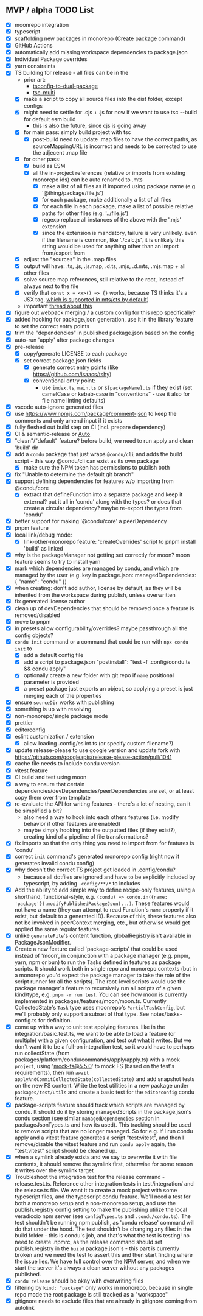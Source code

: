 ## MVP / alpha TODO List

- [x] moonrepo integration
- [x] typescript
- [x] scaffolding new packages in monorepo (Create package command)
- [x] GitHub Actions
- [x] automatically add missing workspace dependencies to package.json
- [x] Individual Package overrides
- [x] yarn constraints
- [x] TS building for release - all files can be in the
  - prior art:
    - [tsconfig-to-dual-package](https://github.com/azu/tsconfig-to-dual-package#how-it-works)
    - [tsc-multi](https://github.com/tommy351/tsc-multi)
  - [x] make a script to copy all source files into the dist folder, except configs
  - [x] might need to settle for .cjs + .js for now if we want to use tsc --build for default esm build
    - this is also the future, since cjs is going away
  - [x] for main pass: simply build project with tsc
    - [x] post-build need to update .map files to have the correct paths, as sourceMappingURL is incorrect and needs to be corrected to use the adjecent .map file
  - [x] for other pass:
    - [x] build as ESM
    - [x] all the in-project references (relative or imports from existing monorepo ids) can be auto renamed to .mts
      - [x] make a list of all files as if imported using package name (e.g. '@thing/package/file.js')
      - [x] for each package, make additionally a list of all files
      - [x] for each file in each package, make a list of possible relative paths for other files (e.g. '../file.js')
      - [x] regexp replace all instances of the above with the '.mjs' extension
      - [x] since the extension is mandatory, failure is very unlikely. even if the filename is common, like './calc.js', it is unlikely this string would be used for anything other than an import from/export from
  - [x] adjust the "sources" in the .map files
  - [x] output will have: .ts, .js, .js.map, .d.ts, .mjs, .d.mts, .mjs.map + all other files
  - [x] solve source map references, still relative to the root, instead of always next to the file
  - [x] verify that `const x = <x>() => {}` works, because TS thinks it's a JSX tag, [which is supported in mts/cts by default](https://github.com/microsoft/TypeScript/issues/44442))
  - important [thread about this](https://github.com/microsoft/TypeScript/issues/49462)
- [x] figure out webpack merging / a custom config for this repo specifically?
- [x] added hooking for package.json generation, use it in the library feature to set the correct entry points
- [x] trim the "dependencies" in published package.json based on the config
- [x] auto-run 'apply' after package changes
- [x] pre-release
  - [x] copy/generate LICENSE to each package
  - [x] set correct package.json fields
    - [x] generate correct entry points (like https://github.com/isaacs/tshy)
    - [x] conventional entry point:
      - use `index.ts`, `main.ts` or `${packageName}.ts` if they exist (set camelCase or kebab-case in "conventions" - use it also for file name linting defaults)
- [x] vscode auto-ignore generated files
- [x] use https://www.npmjs.com/package/comment-json to keep the comments and only amend input if it exists
- [x] fully fleshed out build step on CI (incl. prepare dependency)
- [x] CI & semantic-release or [Auto](https://github.com/intuit/auto)
- [x] "clean"/"default" feature? before build, we need to run apply and clean 'build' dir
- [x] add a `condu` package that just wraps `@condu/cli` and adds the build script - this way @condu/cli can exist as its own package
  - [x] make sure the NPM token has permissions to publish both
- [x] fix "Unable to determine the default git branch"
- [x] support defining dependencies for features w/o importing from @condu/core
  - [x] extract that defineFunction into a separate package and keep it external? put it all in 'condu' along with the types? or does that create a circular dependency? maybe re-export the types from 'condu'
- [x] better support for making '@condu/core' a peerDependency
- [x] pnpm feature
- [x] local link/debug mode:
  - [x] link-other-monorepo feature: 'createOverrides' script to pnpm install 'build' as linked
- [x] why is the packageManager not getting set correctly for moon? moon feature seems to try to install yarn
- [x] mark which dependencies are managed by condu, and which are managed by the user (e.g. key in package.json: managedDependencies: { "name": "condu" })
- [x] when creating: don't add author, license by default, as they will be inherited from the workspace during publish, unless overwritten
- [x] fix generated license author
- [x] clean up of devDependencies that should be removed once a feature is removed/disabled
- [x] move to pnpm
- [x] in presets allow configurability/overrides? maybe passthrough all the config objects?
- [x] `condu init` command or a command that could be run with `npx condu init` to
  - [x] add a default config file
  - [x] add a script to package.json "postinstall": "test -f .config/condu.ts && condu apply"
  - [x] optionally create a new folder with git repo if `name` positional parameter is provided
  - [x] a preset package just exports an object, so applying a preset is just merging each of the properties
- [x] ensure `sourceDir` works with publishing
- [x] something is up with resolving
- [x] non-monorepo/single package mode
- [x] prettier
- [x] editorconfig
- [x] eslint customization / extension
  - [x] allow loading .config/eslint.ts (or specify custom filename?)
- [x] update release-please to use google version and update fork with https://github.com/googleapis/release-please-action/pull/1041
- [x] cache file needs to include condu version
- [x] vitest feature
- [x] CI build and test using moon
- [x] a way to ensure that certain dependencies/devDependencies/peerDependencies are set, or at least copy them over from template
- [x] re-evaluate the API for writing features - there's a lot of nesting, can it be simplified a bit?
  - also need a way to hook into each others features (i.e. modify behavior if other features are enabled)
  - maybe simply hooking into the outputted files (if they exist?), creating kind of a pipeline of file transformations?
- [x] fix imports so that the only thing you need to import from for features is 'condu'
- [x] correct `init` command's generated monorepo config (right now it generates invalid condu config)
- [x] why doesn't the correct TS project get loaded in .config/condu?
  - because all dotfiles are ignored and have to be explicitly included by typescript, by adding `.config/**/*` to includes
- [x] Add the ability to add simple way to define recipe-only features, using a shorthand, functional-style, e.g. `(condu) => condu.in({name: 'package'}).modifyPublishedPackageJson(...)`. These features would not have a name (they can attempt to read Function's `name` property if it exist, but default to a generated ID). Because of this, these features also not be involved in peerContext merging, etc., but otherwise would get applied the same regular features.
- [x] unlike `generateFile`'s content function, globalRegistry isn't available in PackageJsonModifier.
- [x] Create a new feature called 'package-scripts' that could be used instead of 'moon', in conjunction with a package manager (e.g. pnpm, yarn, npm or bun) to run the Tasks defined in features as package scripts. It should work both in single repo and monorepo contexts (but in a monorepo you'd expect the package manager to take the role of the script runner for all the scripts). The root-level scripts would use the package manager's feature to recursively run all scripts of a given kind/type, e.g. `pnpm -r run test`. You can see how moon is currently implemented in packages/features/moon/moon.ts. Currently CollectedState's `Task` type uses moonrepo's `PartialTaskConfig`, but we'll probably only support a subset of that type. See notes/tasks-config.ts for definition.
- [x] come up with a way to unit test applying features. like in the integration/basic.test.ts, we want to be able to load a feature (or multiple) with a given configuration, and test out what it writes. But we don't want it to be a full-on integration test, so it would have to perhaps run collectState (from packages/platform/condu/commands/apply/apply.ts) with a mock `project`, using 'mock-fs@5.5.0' to mock FS (based on the test's requirements), then run `await applyAndCommitCollectedState(collectedState)` and add snapshot tests on the new FS content. Write the test utilities in a new package under `packages/test/utils` and create a basic test for the `editorconfig` condu feature.
- [x] package-scripts feature should track which scripts are managed by condu. It should do it by storing managedScripts in the package.json's condu section (see similar `managedDependencies` section in packageJsonTypes.ts and how its used). This tracking should be used to remove scripts that are no longer managed. So for e.g. if I run condu apply and a vitest feature generates a script "test:vitest", and then I remove/disable the vitest feature and run `condu apply` again, the "test:vitest" script should be cleaned up.
- [x] when a symlink already exists and we say to overwrite it with file contents, it should remove the symlink first, otherwise for some reason it writes over the symlink target
- [x] Troubleshoot the integration test for the release command - release.test.ts. Reference other integration tests in test/integration/ and the release.ts file. We want it to create a mock project with some typescript files, and the typescript condu feature. We'll need a test for both a monorepo setup and a non-monorepo setup, and use the publish.registry config setting to make the publishing utilize the local veradiccio npm server (see `configTypes.ts` and `.condu/condu.ts`). The test shouldn't be running npm publish, as 'condu release' command will do that under the hood. The test shouldn't be changing any files in the build folder - this is condu's job, and that's what the test is testing! no need to create .npmrc, as the release command should set publish.registry in the `build` package.json's - this part is currently broken and we need the test to assert this and then start finding where the issue lies. We have full control over the NPM server, and when we start the server it's always a clean server without any packages published.
- [x] `condu release` should be okay with overwriting files
- [x] filtering by `kind: "package"` only works in monorepo, because in single repo mode the root package is still tracked as a "workspace"
- [x] gitignore needs to exclude files that are already in gitignore coming from autolink
